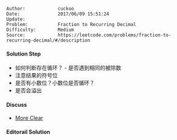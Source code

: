 
    Author:            cuckoo
    Date:              2017/06/09 15:51:24
    Update:            
    Problem:           Fraction to Recurring Decimal
    Difficulty:        Medium
    Source:            https://leetcode.com/problems/fraction-to-recurring-decimal/#/description

#### Solution Step
 - 如何判断存在循环？ - 是否遇到相同的被除数
 - 注意结果的符号位
 - 是否有小数位？小数位是否循环？
 - 是否会溢出

#### Discuss
 - [More Clear](https://discuss.leetcode.com/topic/17071/0ms-c-solution-with-detailed-explanations)

#### Editorail Solution
